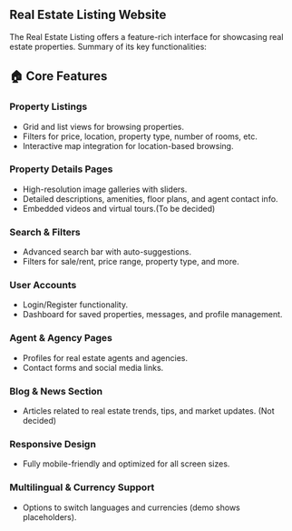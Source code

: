 ## Real Estate Listing Website

The Real Estate Listing offers a feature-rich interface for showcasing real estate properties. 
Summary of its key functionalities:

## 🏠 Core Features

### Property Listings
- Grid and list views for browsing properties.
- Filters for price, location, property type, number of rooms, etc.
- Interactive map integration for location-based browsing.

### Property Details Pages
- High-resolution image galleries with sliders.
- Detailed descriptions, amenities, floor plans, and agent contact info.
- Embedded videos and virtual tours.(To be decided)

### Search & Filters
- Advanced search bar with auto-suggestions.
- Filters for sale/rent, price range, property type, and more.

### User Accounts
- Login/Register functionality.
- Dashboard for saved properties, messages, and profile management.

### Agent & Agency Pages
- Profiles for real estate agents and agencies.
- Contact forms and social media links.

### Blog & News Section
- Articles related to real estate trends, tips, and market updates. (Not decided)

### Responsive Design
- Fully mobile-friendly and optimized for all screen sizes.

### Multilingual & Currency Support
- Options to switch languages and currencies (demo shows placeholders).
